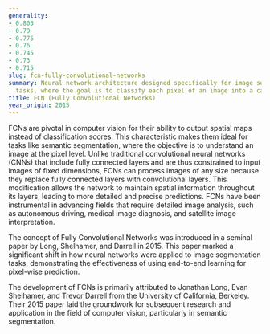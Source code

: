 ```yaml
---
generality:
- 0.805
- 0.79
- 0.775
- 0.76
- 0.745
- 0.73
- 0.715
slug: fcn-fully-convolutional-networks
summary: Neural network architecture designed specifically for image segmentation
  tasks, where the goal is to classify each pixel of an image into a category.
title: FCN (Fully Convolutional Networks)
year_origin: 2015
---
```


FCNs are pivotal in computer vision for their ability to output spatial maps instead of classification scores. This characteristic makes them ideal for tasks like semantic segmentation, where the objective is to understand an image at the pixel level. Unlike traditional convolutional neural networks (CNNs) that include fully connected layers and are thus constrained to input images of fixed dimensions, FCNs can process images of any size because they replace fully connected layers with convolutional layers. This modification allows the network to maintain spatial information throughout its layers, leading to more detailed and precise predictions. FCNs have been instrumental in advancing fields that require detailed image analysis, such as autonomous driving, medical image diagnosis, and satellite image interpretation.

The concept of Fully Convolutional Networks was introduced in a seminal paper by Long, Shelhamer, and Darrell in 2015. This paper marked a significant shift in how neural networks were applied to image segmentation tasks, demonstrating the effectiveness of using end-to-end learning for pixel-wise prediction.

The development of FCNs is primarily attributed to Jonathan Long, Evan Shelhamer, and Trevor Darrell from the University of California, Berkeley. Their 2015 paper laid the groundwork for subsequent research and application in the field of computer vision, particularly in semantic segmentation.